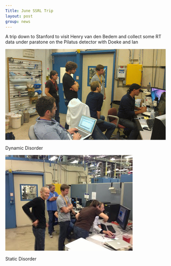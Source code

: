 ```yaml
---
Title: June SSRL Trip
layout: post
group: news
---
```


A trip down to Stanford to visit Henry van den Bedem and collect some RT data under paratone on the Pilatus detector with Doeke and Ian



![Dynamic Disorder](/static/img/news/ssrl-motion.gif "Dynamic Disorder")

Dynamic Disorder

![Static Disorder](/static/img/news/ssrl-static.jpg "Static Disorder")

Static Disorder


